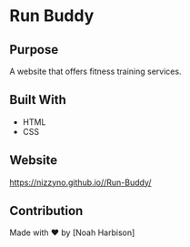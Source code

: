 # Run Buddy

## Purpose
A website that offers fitness training services.

## Built With
* HTML
* CSS

## Website
https://nizzyno.github.io//Run-Buddy/

## Contribution
Made with ❤️ by [Noah Harbison]
